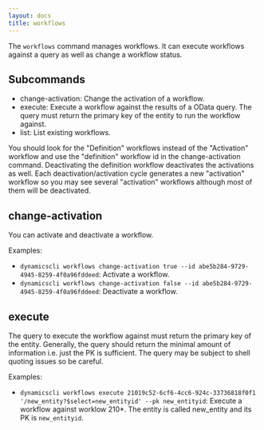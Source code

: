 ```yaml
---
layout: docs
title: workflows
---
```


The `workflows` command manages workflows. It can execute workflows against a query as well as change a workflow status.


## Subcommands

* change-activation: Change the activation of a workflow.
* execute: Execute a workflow against the results of a OData query. The query must return the primary key of the entity to run the workflow against.
* list: List existing workflows.

You should look for the "Definition" workflows instead of the "Activation" workflow and use the "definition" workflow id in the change-activation command. Deactivating the definition workflow deactivates the activations as well. Each deactivation/activation cycle generates a new "activation" workflow so you may see several "activation" workflows although most of them will be deactivated.


## change-activation

You can activate and deactivate a workflow.

Examples:

* `dynamicscli workflows change-activation true --id abe5b284-9729-4945-8259-4f0a96fddeed`: Activate a workflow.
* `dynamicscli workflows change-activation false --id abe5b284-9729-4945-8259-4f0a96fddeed`: Deactivate a workflow.

## execute

The query to execute the workflow against must return the primary key of the entity. Generally, the query should return the minimal amount of information i.e. just the PK is sufficient. The query may be subject to shell quoting issues so be careful.

Examples:

* `dynamicscli workflows execute 21019c52-6cf6-4cc6-924c-33736818f0f1 '/new_entity?$select=new_entityid' --pk new_entityid`: Execute a workflow against
worklow 210*. The entity is called new_entity and its PK is `new_entityid`.


